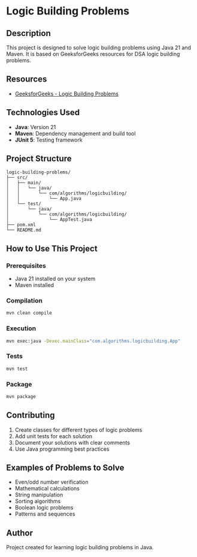 # Logic Building Problems

## Description
This project is designed to solve logic building problems using Java 21 and Maven. It is based on GeeksforGeeks resources for DSA logic building problems.

## Resources
- [GeeksforGeeks - Logic Building Problems](https://www.geeksforgeeks.org/dsa/logic-building-problems/)

## Technologies Used
- **Java**: Version 21
- **Maven**: Dependency management and build tool
- **JUnit 5**: Testing framework

## Project Structure
```
logic-building-problems/
├── src/
│   ├── main/
│   │   └── java/
│   │       └── com/algorithms/logicbuilding/
│   │           └── App.java
│   └── test/
│       └── java/
│           └── com/algorithms/logicbuilding/
│               └── AppTest.java
├── pom.xml
└── README.md
```

## How to Use This Project

### Prerequisites
- Java 21 installed on your system
- Maven installed

### Compilation
```bash
mvn clean compile
```

### Execution
```bash
mvn exec:java -Dexec.mainClass="com.algorithms.logicbuilding.App"
```

### Tests
```bash
mvn test
```

### Package
```bash
mvn package
```

## Contributing
1. Create classes for different types of logic problems
2. Add unit tests for each solution
3. Document your solutions with clear comments
4. Use Java programming best practices

## Examples of Problems to Solve
- Even/odd number verification
- Mathematical calculations
- String manipulation
- Sorting algorithms
- Boolean logic problems
- Patterns and sequences

## Author
Project created for learning logic building problems in Java. 